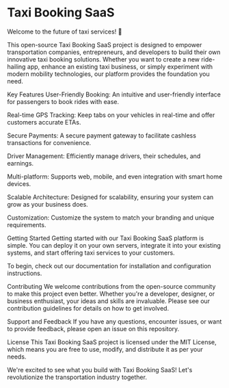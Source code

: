 # Taxi Booking SaaS

Welcome to the future of taxi services! 🚕

This open-source Taxi Booking SaaS project is designed to empower transportation companies, entrepreneurs, and developers to build their own innovative taxi booking solutions. Whether you want to create a new ride-hailing app, enhance an existing taxi business, or simply experiment with modern mobility technologies, our platform provides the foundation you need.

Key Features
User-Friendly Booking: An intuitive and user-friendly interface for passengers to book rides with ease.

Real-time GPS Tracking: Keep tabs on your vehicles in real-time and offer customers accurate ETAs.

Secure Payments: A secure payment gateway to facilitate cashless transactions for convenience.

Driver Management: Efficiently manage drivers, their schedules, and earnings.

Multi-platform: Supports web, mobile, and even integration with smart home devices.

Scalable Architecture: Designed for scalability, ensuring your system can grow as your business does.

Customization: Customize the system to match your branding and unique requirements.

Getting Started
Getting started with our Taxi Booking SaaS platform is simple. You can deploy it on your own servers, integrate it into your existing systems, and start offering taxi services to your customers.

To begin, check out our documentation for installation and configuration instructions.

Contributing
We welcome contributions from the open-source community to make this project even better. Whether you're a developer, designer, or business enthusiast, your ideas and skills are invaluable. Please see our contribution guidelines for details on how to get involved.

Support and Feedback
If you have any questions, encounter issues, or want to provide feedback, please open an issue on this repository.

License
This Taxi Booking SaaS project is licensed under the MIT License, which means you are free to use, modify, and distribute it as per your needs.

We're excited to see what you build with Taxi Booking SaaS! Let's revolutionize the transportation industry together.
